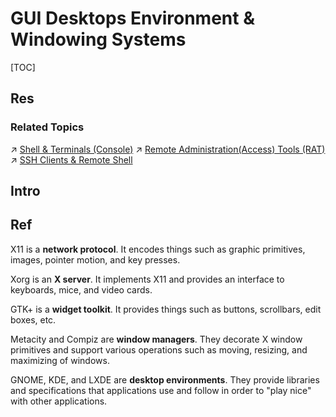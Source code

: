 # GUI Desktops Environment & Windowing Systems

[TOC]



## Res
### Related Topics
↗ [Shell & Terminals (Console)](../../../🐚%20Shell%20&%20Terminals%20(Console)/Shell%20&%20Terminals%20(Console).md)
↗ [Remote Administration(Access) Tools (RAT)](../../../../../../🧰%20Generic%20Tools%20&%20Projects/Remote%20Administration(Access)%20Tools%20(RAT)/Remote%20Administration(Access)%20Tools%20(RAT).md)
↗ [SSH Clients & Remote Shell](../../../../../../../CyberSecurity/Network%20Security/🏇%20Network%20Security%20Basics%20&%20Protocols/📱%20Application%20Layer%20Security%20Protocols/SSH%20(Secure%20SHell)/SSH%20Clients%20&%20Remote%20Shell/SSH%20Clients%20&%20Remote%20Shell.md)



## Intro


## Ref
[👍 Window Manager vs. Desktop Environment vs. Window System? What's the difference? | StackExchange]: https://superuser.com/a/291302/1656771

X11 is a **network protocol**. It encodes things such as graphic primitives, images, pointer motion, and key presses.

Xorg is an **X server**. It implements X11 and provides an interface to keyboards, mice, and video cards.

GTK+ is a **widget toolkit**. It provides things such as buttons, scrollbars, edit boxes, etc.

Metacity and Compiz are **window managers**. They decorate X window primitives and support various operations such as moving, resizing, and maximizing of windows.

GNOME, KDE, and LXDE are **desktop environments**. They provide libraries and specifications that applications use and follow in order to "play nice" with other applications.
